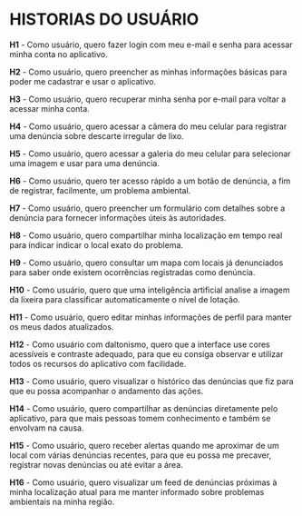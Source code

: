 # HISTORIAS DO USUÁRIO

**H1** - Como usuário, quero fazer login com meu e-mail e senha para acessar minha conta no aplicativo.

**H2** - Como usuário, quero preencher as minhas informações básicas para poder me cadastrar e usar o aplicativo.

**H3** - Como usuário, quero recuperar minha senha por e-mail para voltar a acessar minha conta.

**H4** - Como usuário, quero acessar a câmera do meu celular para registrar uma denúncia sobre descarte irregular de lixo.

**H5** - Como usuário, quero acessar a galeria do meu celular para selecionar uma imagem e usar para uma denúncia.

**H6** - Como usuário, quero ter acesso rápido a um botão de denúncia, a fim de registrar, facilmente, um problema ambiental.

**H7** - Como usuário, quero preencher um formulário com detalhes sobre a denúncia para fornecer informações úteis às autoridades.

**H8** - Como usuário, quero compartilhar minha localização em tempo real para indicar indicar o local exato do problema.

**H9** - Como usuário, quero consultar um mapa com locais já denunciados para saber onde existem ocorrências registradas como denúncia.

**H10** - Como usuário, quero que uma inteligência artificial analise a imagem da lixeira para classificar automaticamente o nível de lotação.

**H11** - Como usuário, quero editar minhas informações de perfil para manter os meus dados atualizados.

**H12** - Como usuário com daltonismo, quero que a interface use cores acessíveis e contraste adequado, para que eu consiga observar e utilizar todos os recursos do aplicativo com facilidade.

**H13** - Como usuário, quero visualizar o histórico das denúncias que fiz para que eu possa acompanhar o andamento das ações.

**H14** - Como usuário, quero compartilhar as denúncias diretamente pelo aplicativo, para que mais pessoas tomem conhecimento e também se envolvam na causa.

**H15** - Como usuário, quero receber alertas quando me aproximar de um local com várias denúncias recentes, para que eu possa me precaver, registrar novas denúncias ou até evitar a área.

**H16** - Como usuário, quero visualizar um feed de denúncias próximas à minha localização atual para me manter informado sobre problemas ambientais na minha região.

